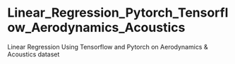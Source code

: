 # Linear_Regression_Pytorch_Tensorflow_Aerodynamics_Acoustics
Linear Regression Using Tensorflow and Pytorch on Aerodynamics &amp; Acoustics dataset 

